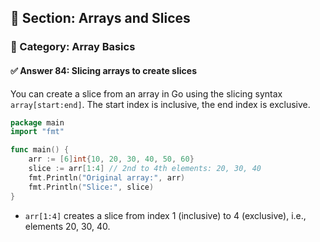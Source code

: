 ## 📘 Section: Arrays and Slices  
### 🔹 Category: Array Basics  
#### ✅ Answer 84: Slicing arrays to create slices

You can create a slice from an array in Go using the slicing syntax `array[start:end]`. The start index is inclusive, the end index is exclusive.

```go
package main
import "fmt"

func main() {
    arr := [6]int{10, 20, 30, 40, 50, 60}
    slice := arr[1:4] // 2nd to 4th elements: 20, 30, 40
    fmt.Println("Original array:", arr)
    fmt.Println("Slice:", slice)
}
```

- `arr[1:4]` creates a slice from index 1 (inclusive) to 4 (exclusive), i.e., elements 20, 30, 40.
